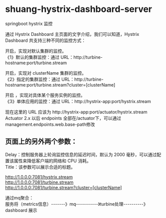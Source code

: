 # shuang-hystrix-dashboard-server  
springboot hystrix 监控

通过 Hystrix Dashboard 主页面的文字介绍，我们可以知道，Hystrix Dashboard 共支持三种不同的监控方式：

开启，实现对默认集群的监控。  
《1》默认的集群监控：通过 URL：http://turbine-hostname:port/turbine.stream   

开启，实现对 clusterName 集群的监控。  
《2》指定的集群监控：通过 URL：http://turbine-hostname:port/turbine.stream?cluster=[clusterName]   

开启 ，实现对具体某个服务实例的监控。  
《3》单体应用的监控：通过 URL：http://hystrix-app:port/hystrix.stream 

现在这里的 URL 应该为 http://hystrix-app:port/actuator/hystrix.stream    
Actuator 2.x 以后 endpoints 全部在/actuator下，可以通过management.endpoints.web.base-path修改  

## 页面上的另外两个参数：
Delay：控制服务器上轮询监控信息的延迟时间，默认为 2000 毫秒，可以通过配置该属性来降低客户端的网络和 CPU 消耗。  
Title：该参数可以展示合适的标题。  

http://1.0.0.0:7081/hystrix.stream  
http://1.0.0.0:7081/turbine.stream    
http://1.0.0.0:7081/turbine.stream?cluster=[clusterName]   

通过mq聚合：  
服务将（metrics信息）-------》mq-----------》turbine处理----------》dashboard 展示  

